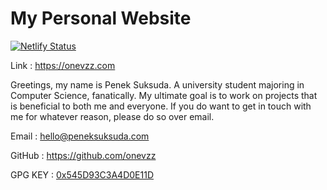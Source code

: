 # My Personal Website

[![Netlify Status](https://api.netlify.com/api/v1/badges/e396e867-ef2c-44c6-8424-a3a39fba5d17/deploy-status)](https://app.netlify.com/sites/onevzz/deploys)

Link : https://onevzz.com

Greetings, my name is Penek Suksuda.
A university student majoring in Computer Science, fanatically.
My ultimate goal is to work on projects that is beneficial to both me and everyone.
If you do want to get in touch with me for whatever reason, please do so over email.

Email : <hello@peneksuksuda.com>

GitHub : <https://github.com/onevzz>

GPG KEY : [0x545D93C3A4D0E11D](https://raw.githubusercontent.com/onevzz/onevzz/main/onevzz.asc)

